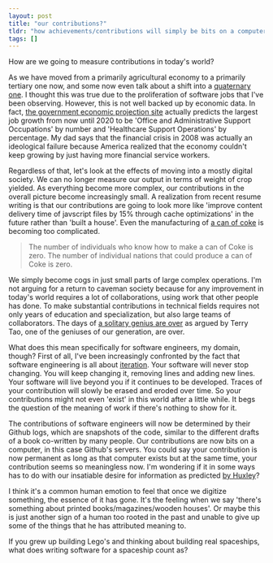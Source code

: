 ```yaml
---
layout: post
title: "our contributions?"
tldr: "how achievements/contributions will simply be bits on a computer now."
tags: []
---
```


[1]: http://en.wikipedia.org/wiki/Quaternary_sector_of_the_economy
[2]: http://www.bls.gov/emp/ep_table_101.htm
[3]: https://medium.com/the-ingredients-2/221d449929ef
[4]: http://terrytao.wordpress.com/career-advice/does-one-have-to-be-a-genius-to-do-maths/ 
[5]: http://www.highexistence.com/amusing-ourselves-to-death-huxley-vs-orwell/
[6]: http://jshum.github.com/blog/2013/02/05/tidbits-on-college-classes-and-jobs/

How are we going to measure contributions in today's world?

As we have moved from a primarily agricultural economy to a primarily tertiary one now, and some now even talk about a shift into a [quaternary one][1]. I thought this was true due to the proliferation of software jobs that I've been observing. However, this is not well backed up by economic data. In fact, [the government economic projection site][2] actually predicts the largest job growth from now until 2020 to be 'Office and Administrative Support Occupations' by number and 'Healthcare Support Operations' by percentage. My dad says that the financial crisis in 2008 was actually an ideological failure because America realized that the economy couldn't keep growing by just having more financial service workers.  

Regardless of that, let's look at the effects of moving into a mostly digital society. We can no longer measure our output in terms of weight of crop yielded. As everything become more complex, our contributions in the overall picture become increasingly small. A realization from recent resume writing is that our contributions are going to look more like 'improve content delivery time of javscript files by 15% through cache optimizations' in the future rather than 'built a house'. Even the manufacturing of [a can of coke][3] is becoming too complicated.

>The number of individuals who know how to make a can of Coke is zero. The number of individual nations that could produce a can of Coke is zero.

We simply become cogs in just small parts of large complex operations. I'm not arguing for a return to caveman society because for any improvement in today's world requires a lot of collaborations, using work that other people has done.  To make substantial contributions in technical fields requires not only years of education and specialization, but also large teams of collaborators. The days of [a solitary genius are over][4] as argued by Terry Tao, one of the geniuses of our generation, are over.

What does this mean specifically for software engineers, my domain, though? First of all, I've been increasingly confronted by the fact that software engineering is all about [iteration][6]. Your software will never stop changing. You will keep changing it, removing lines and adding new lines. Your software will live beyond you if it continues to be developed. Traces of your contribution will slowly be erased and eroded over time. So your contributions might not even 'exist' in this world after a little while. It begs the question of the meaning of work if there's nothing to show for it. 

The contributions of software engineers will now be determined by their Github logs, which are snapshots of the code, similar to the different drafts of a book co-written by many people. Our contributions are now bits on a computer, in this case Github's servers. You could say your contribution is now permanent as long as that computer exists but at the same time, your contribution seems so meaningless now. I'm wondering if it in some ways has to do with our insatiable desire for information as predicted [by Huxley][5]? 

I think it's a common human emotion to feel that once we digitize something, the essence of it has gone. It's the feeling when we say 'there's something about printed books/magazines/wooden houses'. Or maybe this is just another sign of a human too rooted in the past and unable to give up some of the things that he has attributed meaning to.

If you grew up building Lego's and thinking about building real spaceships, what does writing software for a spaceship count as?


